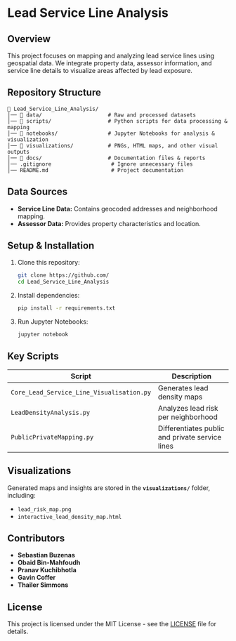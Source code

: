 # Lead Service Line Analysis

## Overview
This project focuses on mapping and analyzing lead service lines using geospatial data. We integrate property data, assessor information, and service line details to visualize areas affected by lead exposure.

## Repository Structure
```
📂 Lead_Service_Line_Analysis/
│── 📂 data/                     # Raw and processed datasets
│── 📂 scripts/                  # Python scripts for data processing & mapping
│── 📂 notebooks/                # Jupyter Notebooks for analysis & visualization
│── 📂 visualizations/           # PNGs, HTML maps, and other visual outputs
│── 📂 docs/                     # Documentation files & reports
│── .gitignore                   # Ignore unnecessary files
│── README.md                    # Project documentation
```

## Data Sources
- **Service Line Data:** Contains geocoded addresses and neighborhood mapping.
- **Assessor Data:** Provides property characteristics and location.

## Setup & Installation
1. Clone this repository:
   ```sh
   git clone https://github.com/
   cd Lead_Service_Line_Analysis
   ```
2. Install dependencies:
   ```sh
   pip install -r requirements.txt
   ```
3. Run Jupyter Notebooks:
   ```sh
   jupyter notebook
   ```

## Key Scripts
| Script | Description |
|--------|-------------|
| `Core_Lead_Service_Line_Visualisation.py` | Generates lead density maps |
| `LeadDensityAnalysis.py` | Analyzes lead risk per neighborhood |
| `PublicPrivateMapping.py` | Differentiates public and private service lines |

## Visualizations
Generated maps and insights are stored in the **`visualizations/`** folder, including:
- `lead_risk_map.png`
- `interactive_lead_density_map.html`

## Contributors
- **Sebastian Buzenas**
- **Obaid Bin-Mahfoudh**
- **Pranav Kuchibhotla**
- **Gavin Coffer**
- **Thailer Simmons**

## License
This project is licensed under the MIT License - see the [LICENSE](LICENSE) file for details.
